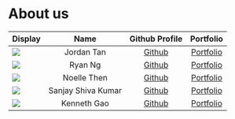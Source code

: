 # About us

Display |    Name    |             Github Profile             | Portfolio 
--------|:----------:|:--------------------------------------:|:---------:
![](https://via.placeholder.com/100.png?text=Photo) | Jordan Tan | [Github](https://github.com/jordantwz) | [Portfolio](team/jordantwz.md)
![](https://via.placeholder.com/100.png?text=Photo) | Ryan Ng | [Github](https://github.com/goodguyryan) | [Portfolio](team/goodguyryan.md)
![](https://avatars.githubusercontent.com/u/163726353?v=4&size=64) | Noelle Then | [Github](https://github.com/noellethen) | [Portfolio](team/noellethen.md)
![](https://via.placeholder.com/100.png?text=Photo) | Sanjay Shiva Kumar | [Github](https://github.com/sanjay-shiva-kumar) | [Portfolio](team/sanjay-shiva-kumar.md)
![](https://avatars.githubusercontent.com/u/108561447?v=4) | Kenneth Gao | [Github](https://github.com/duckyfuz) | [Portfolio](docs/team/duckyfuz.md)


